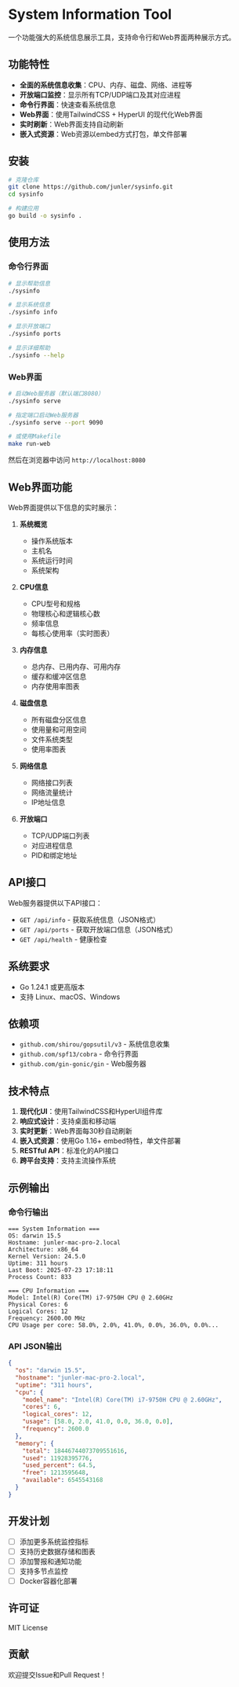 # System Information Tool

一个功能强大的系统信息展示工具，支持命令行和Web界面两种展示方式。

## 功能特性

- **全面的系统信息收集**：CPU、内存、磁盘、网络、进程等
- **开放端口监控**：显示所有TCP/UDP端口及其对应进程
- **命令行界面**：快速查看系统信息
- **Web界面**：使用TailwindCSS + HyperUI 的现代化Web界面
- **实时刷新**：Web界面支持自动刷新
- **嵌入式资源**：Web资源以embed方式打包，单文件部署

## 安装

```bash
# 克隆仓库
git clone https://github.com/junler/sysinfo.git
cd sysinfo

# 构建应用
go build -o sysinfo .
```

## 使用方法

### 命令行界面

```bash
# 显示帮助信息
./sysinfo

# 显示系统信息
./sysinfo info

# 显示开放端口
./sysinfo ports

# 显示详细帮助
./sysinfo --help
```

### Web界面

```bash
# 启动Web服务器（默认端口8080）
./sysinfo serve

# 指定端口启动Web服务器
./sysinfo serve --port 9090

# 或使用Makefile
make run-web
```

然后在浏览器中访问 `http://localhost:8080`

## Web界面功能

Web界面提供以下信息的实时展示：

1. **系统概览**
   - 操作系统版本
   - 主机名
   - 系统运行时间
   - 系统架构

2. **CPU信息**
   - CPU型号和规格
   - 物理核心和逻辑核心数
   - 频率信息
   - 每核心使用率（实时图表）

3. **内存信息**
   - 总内存、已用内存、可用内存
   - 缓存和缓冲区信息
   - 内存使用率图表

4. **磁盘信息**
   - 所有磁盘分区信息
   - 使用量和可用空间
   - 文件系统类型
   - 使用率图表

5. **网络信息**
   - 网络接口列表
   - 网络流量统计
   - IP地址信息

6. **开放端口**
   - TCP/UDP端口列表
   - 对应进程信息
   - PID和绑定地址

## API接口

Web服务器提供以下API接口：

- `GET /api/info` - 获取系统信息（JSON格式）
- `GET /api/ports` - 获取开放端口信息（JSON格式）
- `GET /api/health` - 健康检查

## 系统要求

- Go 1.24.1 或更高版本
- 支持 Linux、macOS、Windows

## 依赖项

- `github.com/shirou/gopsutil/v3` - 系统信息收集
- `github.com/spf13/cobra` - 命令行界面
- `github.com/gin-gonic/gin` - Web服务器

## 技术特点

1. **现代化UI**：使用TailwindCSS和HyperUI组件库
2. **响应式设计**：支持桌面和移动端
3. **实时更新**：Web界面每30秒自动刷新
4. **嵌入式资源**：使用Go 1.16+ embed特性，单文件部署
5. **RESTful API**：标准化的API接口
6. **跨平台支持**：支持主流操作系统

## 示例输出

### 命令行输出

```text
=== System Information ===
OS: darwin 15.5
Hostname: junler-mac-pro-2.local
Architecture: x86_64
Kernel Version: 24.5.0
Uptime: 311 hours
Last Boot: 2025-07-23 17:18:11
Process Count: 833

=== CPU Information ===
Model: Intel(R) Core(TM) i7-9750H CPU @ 2.60GHz
Physical Cores: 6
Logical Cores: 12
Frequency: 2600.00 MHz
CPU Usage per core: 58.0%, 2.0%, 41.0%, 0.0%, 36.0%, 0.0%...
```

### API JSON输出

```json
{
  "os": "darwin 15.5",
  "hostname": "junler-mac-pro-2.local",
  "uptime": "311 hours",
  "cpu": {
    "model_name": "Intel(R) Core(TM) i7-9750H CPU @ 2.60GHz",
    "cores": 6,
    "logical_cores": 12,
    "usage": [58.0, 2.0, 41.0, 0.0, 36.0, 0.0],
    "frequency": 2600.0
  },
  "memory": {
    "total": 18446744073709551616,
    "used": 11928395776,
    "used_percent": 64.5,
    "free": 1213595648,
    "available": 6545543168
  }
}
```

## 开发计划

- [ ] 添加更多系统监控指标
- [ ] 支持历史数据存储和图表
- [ ] 添加警报和通知功能
- [ ] 支持多节点监控
- [ ] Docker容器化部署

## 许可证

MIT License

## 贡献

欢迎提交Issue和Pull Request！
